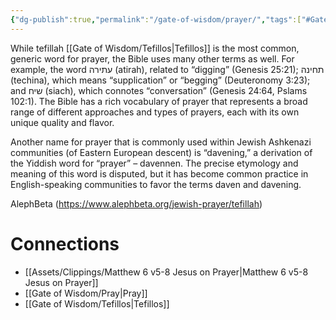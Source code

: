 ```yaml
---
{"dg-publish":true,"permalink":"/gate-of-wisdom/prayer/","tags":["#GateWisdom"]}
---
```



While tefillah [[Gate of Wisdom/Tefillos\|Tefillos]] is the most common, generic word for prayer, the Bible uses many other terms as well. For example, the word עתירה (atirah), related to “digging” (Genesis 25:21); תחינה (techina), which means “supplication” or “begging” (Deuteronomy 3:23); and שיח (siach), which connotes “conversation” (Genesis 24:64, Pslams 102:1). The Bible has a rich vocabulary of prayer that represents a broad range of different approaches and types of prayers, each with its own unique quality and flavor.

Another name for prayer that is commonly used within Jewish Ashkenazi communities (of Eastern European descent) is “davening,” a derivation of the Yiddish word for “prayer” – davennen. The precise etymology and meaning of this word is disputed, but it has become common practice in English-speaking communities to favor the terms daven and davening.

   AlephBeta (https://www.alephbeta.org/jewish-prayer/tefillah)

# Connections
- [[Assets/Clippings/Matthew 6 v5-8 Jesus on Prayer\|Matthew 6 v5-8 Jesus on Prayer]]
- [[Gate of Wisdom/Pray\|Pray]]
- [[Gate of Wisdom/Tefillos\|Tefillos]]
